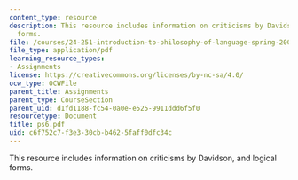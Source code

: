 ```yaml
---
content_type: resource
description: This resource includes information on criticisms by Davidson, and logical
  forms.
file: /courses/24-251-introduction-to-philosophy-of-language-spring-2006/c6f752c7f3e330cbb4625faff0dfc34c_ps6.pdf
file_type: application/pdf
learning_resource_types:
- Assignments
license: https://creativecommons.org/licenses/by-nc-sa/4.0/
ocw_type: OCWFile
parent_title: Assignments
parent_type: CourseSection
parent_uid: d1fd1188-fc54-0a0e-e525-9911ddd6f5f0
resourcetype: Document
title: ps6.pdf
uid: c6f752c7-f3e3-30cb-b462-5faff0dfc34c
---
```

This resource includes information on criticisms by Davidson, and logical forms.
